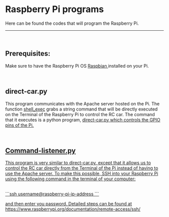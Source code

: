 <hmtl>
<head>
</head>
<body>
    <h1>Raspberry Pi programs</h1>
    <p>Here can be found the codes that will program the Raspberry Pi.</p><hr><br>
    <h2>Prerequisites:</h2>
    <p>Make sure to have the Raspberry Pi OS <a href="https://www.raspberrypi.org/software/" target="_blank">Raspbian </a> installed on your Pi.</p><br>
    <h2>direct-car.py</h2>
    <p>This program communicates with the Apache server hosted on the Pi. The function <a href="https://www.php.net/manual/en/function.shell-exec.php" target="_blank">shell_exec</a> grabs a string command that will be directly executed on the Terminal of the Raspberry Pi to control the RC car. The command that it executes is a python program, <u>direct-car.py <u> which controls the GPIO pins of the Pi.</p><br>
    <h2>Command-listener.py</h2>
    <p>This program is very similar to <u>direct-car.py</u>, except that it allows us to control the RC car directly from the Terminal of the Pi instead of having to use the Apache server. To make this possible, SSH into your Raspberry Pi using the following command in the terminal of your computer:</p><br>
    ```ssh username@raspberry-pi-ip-address ```
    <br><p>and then enter you password. Detailed steps can be found at https://www.raspberrypi.org/documentation/remote-access/ssh/</p>
</body>
</html>
